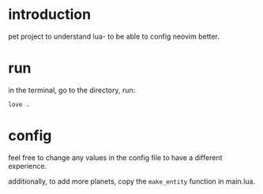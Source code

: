 # introduction

pet project to understand lua- to be able to config neovim better.

# run

in the terminal, go to the directory, run:
```
love .
```

# config

feel free to change any values in the config file to have a different experience.

additionally, to add more planets, copy the `make_entity` function in main.lua.
